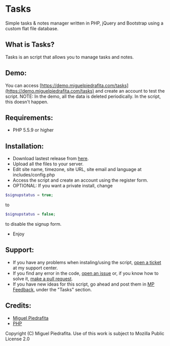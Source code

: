 # Tasks
Simple tasks & notes manager written in PHP, jQuery and Bootstrap using a custom flat file database.

## What is Tasks?

Tasks is an script that allows you to manage tasks and notes.

## Demo:

You can access [https://demo.miguelpiedrafita.com/tasks](https://demo.miguelpiedrafita.com/tasks) and create an account to test the script. NOTE: In the demo, all the data is deleted periodically. In the script, this doesn't happen.

## Requirements:

- PHP 5.5.9 or higher

## Installation:

- Download lastest release from [here](https://github.com/m1guelpf/Tasks/archive/master.zip).
- Upload all the files to your server.
- Edit site name, timezone, site URL, site email and language at includes/config.php
- Access the script and create an account using the register form.
- OPTIONAL: If you want a private install, change 
```php
$signupstatus = true;
```
to 
```php
$signupstatus = false;
```
to disable the signup form.
- Enjoy

## Support:

- If you have any problems when instaling/using the script, [open a ticket](https://support.miguelpiedrafita.com) at my support center.
- If you find any error in the code, [open an issue](https://github.com/m1guelpiedrafita/Tasks/issues/new) or, if you know how to solve it, [make a pull request](https://github.com/m1guelpiedrafita/Tasks/compare).
- If you have new ideas for this script, go ahead and post them in [MP Feedback](http://feedback.miguelpiedrafita.com), under the "Tasks" section.

## Credits:

- [Miguel Piedrafita](https://projects.miguelpiedrafita.com)
- [PHP](https://php.net)

Copyright (C) Miguel Piedrafita. Use of this work is subject to Mozilla Public License 2.0
